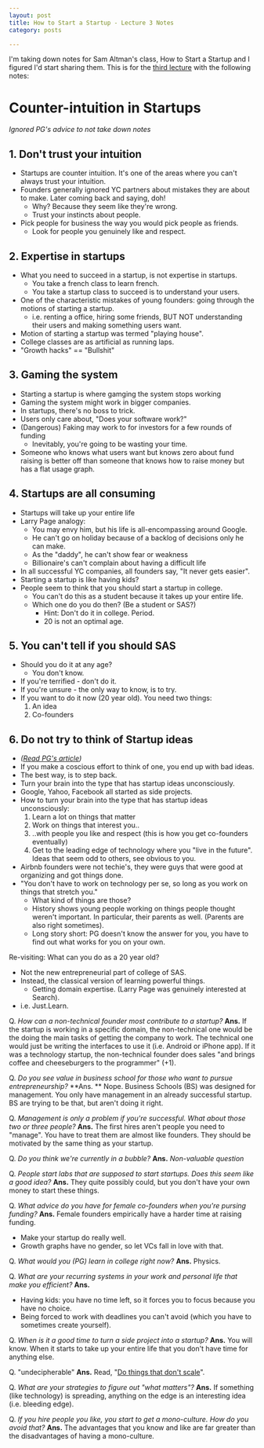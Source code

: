 ```yaml
---
layout: post
title: How to Start a Startup - Lecture 3 Notes
category: posts

---
```


I'm taking down notes for Sam Altman's class, How to Start a Startup and I figured I'd start sharing them. This is for the [third lecture](https://www.youtube.com/watch?v=ii1jcLg-eIQ) with the following notes:

# Counter-intuition in Startups
*Ignored PG's advice to not take down notes*

## 1. Don't trust your intuition
- Startups are counter intuition. It's one of the areas where you can't always trust your intuition.
- Founders generally ignored YC partners about mistakes they are about to make. Later coming back and saying, doh!
  - Why? Because they seem like they're wrong.
  - Trust your instincts about people.
- Pick people for business the way you would pick people as friends.
	- Look for people you genuinely like and respect.

## 2. Expertise in startups
- What you need to succeed in a startup, is not expertise in startups.
	- You take a french class to learn french.
	- You take a startup class to succeed is to understand your users.
- One of the characteristic mistakes of young founders: going through the motions of starting a startup.
  - i.e. renting a office, hiring some friends, BUT NOT understanding their users and making something users want.
- Motion of starting a startup was termed "playing house".
- College classes are as artificial as running laps.
- "Growth hacks" == "Bullshit"

## 3. Gaming the system
- Starting a startup is where gamging the system stops working
- Gaming the system might work in bigger companies.
- In startups, there's no boss to trick.
- Users only care about, "Does your software work?"
- (Dangerous) Faking may work to for investors for a few rounds of funding
	- Inevitably, you're going to be wasting your time.
- Someone who knows what users want but knows zero about fund raising is better off than someone that knows how to raise money but has a flat usage graph.

## 4. Startups are all consuming
- Startups will take up your entire life
- Larry Page analogy:
	- You may envy him, but his life is all-encompassing around Google.
	- He can't go on holiday because of a backlog of decisions only he can make.
	- As the "daddy", he can't show fear or weakness
	- Billionaire's can't complain about having a difficult life
- In all successful YC companies, all founders say, "It never gets easier".
- Starting a startup is like having kids?
- People seem to think that you should start a startup in college.
	- You can't do this as a student because it takes up your entire life.
	- Which one do you do then? (Be a student or SAS?)
		- Hint: Don't do it in college. Period.
		- 20 is not an optimal age.

## 5. You can't tell if you should SAS
- Should you do it at any age?
	- You don't know.
- If you're terrified - don't do it.
- If you're unsure - the only way to know, is to try.
- If you want to do it now (20 year old). You need two things:
	1. An idea
	2. Co-founders

## 6. Do not try to think of Startup ideas
- *([Read PG's article](http://paulgraham.com/ds.html))*
- If you make a coscious effort to think of one, you end up with bad ideas.
- The best way, is to step back.
- Turn your brain into the type that has startup ideas unconsciously.
- Google, Yahoo, Facebook all started as side projects.
- How to turn your brain into the type that has startup ideas unconsciously:
	1. Learn a lot on things that matter
	2. Work on things that interest you..
	3. ..with people you like and respect (this is how you get co-founders eventually)
	4. Get to the leading edge of technology where you "live in the future". Ideas that seem odd to others, see obvious to you.
- Airbnb founders were not techie's, they were guys that were good at organizing and got things done.
- "You don't have to work on technology per se, so long as you work on things that stretch you."
	- What kind of things are those?
	- History shows young people working on things people thought weren't important. In particular, their parents as well. (Parents are also right sometimes).
	- Long story short: PG doesn't know the answer for you, you have to find out what works for you on your own.

Re-visiting: What can you do as a 20 year old?
- Not the new entrepreneurial part of college of SAS.
- Instead, the classical version of learning powerful things.
	- Getting domain expertise. (Larry Page was genuinely interested at Search).
- i.e. Just.Learn.

Q. *How can a non-technical founder most contribute to a startup?*
**Ans.** If the startup is working in a specific domain, the non-technical one would be the doing the main tasks of getting the company to work. The technical one would just be writing the interfaces to use it (i.e. Android or iPhone app).
If it was a technology startup, the non-technical founder does sales "and brings coffee and cheeseburgers to the programmer" (+1).

Q. *Do you see value in business school for those who want to pursue entrepreneurship?*
**Ans. ** Nope. Business Schools (BS) was designed for management. You only have management in an already successful startup. BS are trying to be that, but aren't doing it right.

Q. *Management is only a problem if you're successful. What about those two or three people?*
**Ans.** The first hires aren't people you need to "manage". You have to treat them are almost like founders. They should be motivated by the same thing as your startup.

Q. *Do you think we're currently in a bubble?*
**Ans.** *Non-valuable question*

Q. *People start labs that are supposed to start startups. Does this seem like a good idea?*
**Ans.** They quite possibly could, but you don't have your own money to start these things.

Q. *What advice do you have for female co-founders when you're pursing funding?*
**Ans.** Female founders empirically have a harder time at raising funding.
  - Make your startup do really well.
  - Growth graphs have no gender, so let VCs fall in love with that.

Q. *What would you (PG) learn in college right now?*
**Ans.** Physics.

Q. *What are your recurring systems in your work and personal life that make you efficient?*
**Ans.** 
  - Having kids: you have no time left, so it forces you to focus because you have no choice.
  - Being forced to work with deadlines you can't avoid (which you have to sometimes create yourself).

Q. *When is it a good time to turn a side project into a startup?*
**Ans.** You will know. When it starts to take up your entire life that you don't have time for anything else.

Q. "undecipherable"
**Ans.** Read, "[Do things that don't scale](http://paulgraham.com/ds.html)".

Q. *What are your strategies to figure out "what matters"?*
**Ans.** If something (like technology) is spreading, anything on the edge is an interesting idea (i.e. bleeding edge).

Q. *If you hire people you like, you start to get a mono-culture. How do you avoid that?*
**Ans.** The advantages that you know and like are far greater than the disadvantages of having a mono-culture.